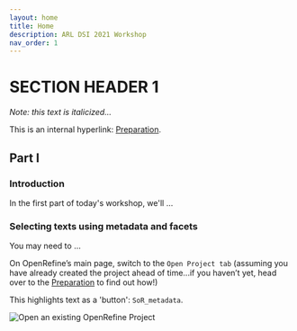```yaml
---
layout: home
title: Home
description: ARL DSI 2021 Workshop
nav_order: 1
---
```


# SECTION HEADER 1

*Note: this text is italicized...*

This is an internal hyperlink: [Preparation](preparation).


## Part I

### Introduction

In the first part of today's workshop, we'll ...

### Selecting texts using metadata and facets

You may need to ...

On OpenRefine’s main page, switch to the `Open Project tab` (assuming you have already created the project ahead of time...if you haven’t yet, head over to the [Preparation](preparation) to find out how!)

This highlights text as a 'button': `SoR_metadata`.


![Open an existing OpenRefine Project](assets/img/SoR_openproject.png)
